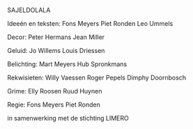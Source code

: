  

SAJELDOLALA

Ideeén en teksten:
Fons Meyers
Piet Ronden
Leo Ummels

Decor:
Peter Hermans
Jean Miller

Geluid:
Jo Willems
Louis Driessen

Belichting:
Mart Meyers
Hub Spronkmans

Rekwisieten:
Willy Vaessen
Roger Pepels
Dimphy Doornbosch

Grime:
Elly Roosen
Ruud Huynen

Regie:
Fons Meyers
Piet Ronden

in samenwerking met de stichting LIMERO





 










 

 
